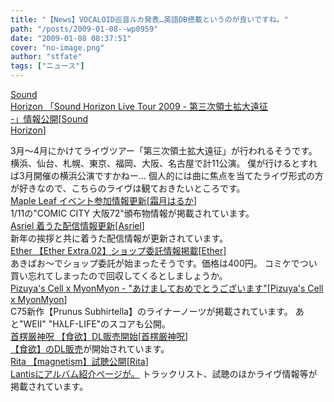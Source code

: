 ```yaml
---
title: "【News】VOCALOID巡音ルカ発表…英語DB搭載というのが良いですね。"
path: "/posts/2009-01-08--wp0959"
date: "2009-01-08 08:37:51"
cover: "no-image.png"
author: "stfate"
tags: ["ニュース"]
---
```


<style type="text/css">
<!--
p {white-space: pre-wrap};
-->
</style>

<a class="topics" href="http://www.soundhorizon.com/information/live.html" target="_blank">Sound Horizon 「Sound Horizon Live Tour 2009 - 第三次領土拡大遠征 -」情報公開</a><span class="junre">[<a href="http://sound-horizon.net/" target="_blank">Sound Horizon</a>]</span>
<div class="news">3月～4月にかけてライヴツアー「第三次領土拡大遠征」が行われるそうです。
横浜、仙台、札幌、東京、福岡、大阪、名古屋で計11公演。
僕が行けるとすれば3月開催の横浜公演ですかねー…
個人的には曲に焦点を当てたライヴ形式の方が好きなので、こちらのライヴは観ておきたいところです。</div>
<a class="topics" href="http://shimotsukin.com/" target="_blank">Maple Leaf イベント参加情報更新</a><span class="junre">[<a href="http://shimotsukin.com/" target="_blank">霜月はるか</a>]</span>
<div class="news">1/11の"COMIC CITY 大阪72"頒布物情報が掲載されています。</div>
<a class="topics" href="http://www.asriel.jp/m/" target="_blank">Asriel 着うた配信情報更新</a><span class="junre">[<a href="http://www.asriel.jp/m/" target="_blank">Asriel</a>]</span>
<div class="news">新年の挨拶と共に着うた配信情報が更新されています。</div>
<a class="topics" href="http://www.ether-music.com/" target="_blank">Ether 【Ether Extra.02】ショップ委託情報掲載</a><span class="junre">[<a href="http://www.ether-music.com/" target="_blank">Ether</a>]</span>
<div class="news">あきばお～でショップ委託が始まったそうです。価格は400円。
コミケでつい買い忘れてしまったので回収してくるとしましょうか。</div>
<a class="topics" href="http://pm.pizuya.com/" target="_blank">Pizuya's Cell x MyonMyon - "あけましておめでとうございます"</a><span class="junre">[<a href="http://pm.pizuya.com/" target="_blank">Pizuya's Cell x MyonMyon</a>]</span>
<div class="news">C75新作【Prunus Subhirtella】のライナーノーツが掲載されています。
あと"WEⅡ" "HλLF-LIFE"のスコアも公開。</div>
<a class="topics" href="http://www.human-bbq.com/" target="_blank">首楞厳神呪 【食欲】DL販売開始</a><span class="junre">[<a href="http://www.human-bbq.com/" target="_blank">首楞厳神呪</a>]</span>
<div class="news"><a href="http://home.dlsite.com/work/=/product_id/RJ045562.html" target="_blank">【食欲】のDL販売</a>が開始されています。</div>
<a class="topics" href="http://www.lantis.jp/news/all.php?subaction=showfull&id=1231410704&archive=&start_from=&ucat=1&" target="_blank">Rita 【magnetism】試聴公開</a><span class="junre">[<a href="http://ritarita.jp/" target="_blank">Rita</a>]</span>
<div class="news"><a href="http://www.lantis.jp/news/all.php?subaction=showfull&id=1231410704&archive=&start_from=&ucat=1&" target="_blank">Lantisにアルバム紹介ページが。</a>
トラックリスト、試聴のほかライヴ情報等が掲載されています。</div>

